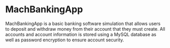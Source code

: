 # MachBankingApp

MachBankingApp is a basic banking software simulation that allows users to deposit and withdraw money from their account that they must create.
All accounts and account information is stored using a MySQL database as well as password encryption to ensure account security.
